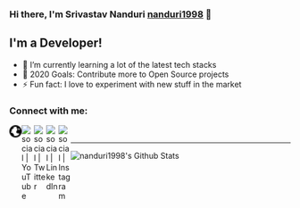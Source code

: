 ### Hi there, I'm Srivastav Nanduri [nanduri1998][website] 👋

## I'm a Developer!
- 🌱 I’m currently learning a lot of the latest tech stacks
- 🥅 2020 Goals: Contribute more to Open Source projects
- ⚡ Fun fact: I love to experiment with new stuff in the market

### Connect with me:

[<img align="left" alt="website" width="22px" src="https://raw.githubusercontent.com/iconic/open-iconic/master/svg/globe.svg" />][website]
[<img align="left" alt="social | YouTube" width="22px" src="https://cdn.jsdelivr.net/npm/simple-icons@v3/icons/youtube.svg" />][youtube]
[<img align="left" alt="social | Twitter" width="22px" src="https://cdn.jsdelivr.net/npm/simple-icons@v3/icons/twitter.svg" />][twitter]
[<img align="left" alt="social | LinkedIn" width="22px" src="https://cdn.jsdelivr.net/npm/simple-icons@v3/icons/linkedin.svg" />][linkedin]
[<img align="left" alt="social | Instagram" width="22px" src="https://cdn.jsdelivr.net/npm/simple-icons@v3/icons/instagram.svg" />][instagram]

<br />

---

<img align="left" alt="nanduri1998's Github Stats" src="https://github-readme-stats.codestackr.vercel.app/api?username=nanduri1998&show_icons=true&hide_border=true&count_private=true&theme=dark" />

[website]: https://srivastav-nanduri.web.app
[twitter]: https://twitter.com/nanduri1998
[youtube]: https://youtube.com/schoolofexperiments
[instagram]: https://instagram.com/nanduri1998
[linkedin]: https://linkedin.com/in/srivastav-nanduri